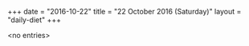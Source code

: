 +++
date = "2016-10-22"
title = "22 October 2016 (Saturday)"
layout = "daily-diet"
+++


\<no entries\>

